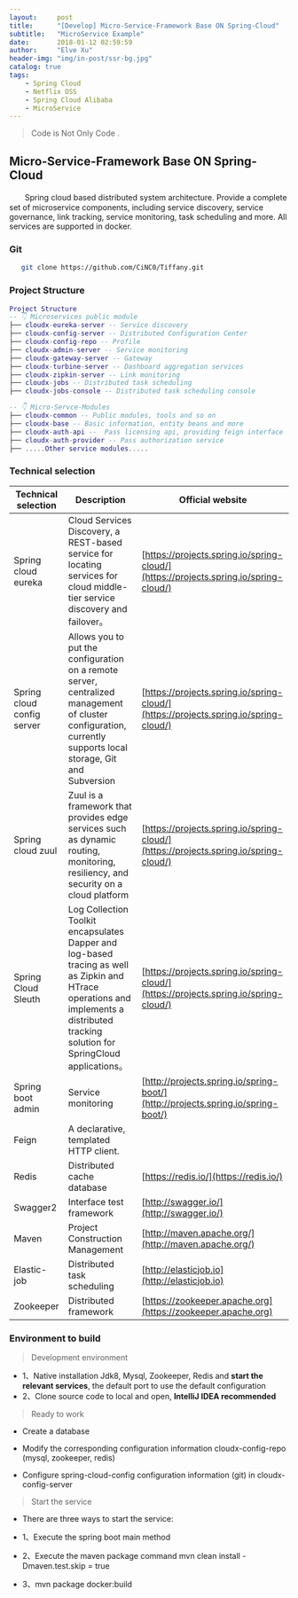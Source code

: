 ```yaml
---
layout:     post
title:      "[Develop] Micro-Service-Framework Base ON Spring-Cloud"
subtitle:   "MicroService Example"
date:       2018-01-12 02:59:59
author:     "Elve Xu"
header-img: "img/in-post/ssr-bg.jpg"
catalog: true
tags:
    - Spring Cloud
    - Netflix OSS
    - Spring Cloud Alibaba
    - MicroService
---
```


> Code is Not Only Code .

## Micro-Service-Framework Base ON Spring-Cloud

　　Spring cloud based distributed system architecture. Provide a complete set of microservice components, including service discovery, service governance, link tracking, service monitoring, task scheduling and more. All services are supported in docker.

### Git
```bash
   git clone https://github.com/CiNC0/Tiffany.git
```

### Project Structure

``` lua
Project Structure
-- 👇 Microservices public module
├── cloudx-eureka-server -- Service discovery
├── cloudx-config-server -- Distributed Configuration Center
├── cloudx-config-repo -- Profile
├── cloudx-admin-server -- Service monitoring
├── cloudx-gateway-server -- Gateway
├── cloudx-turbine-server -- Dashboard aggregation services
├── cloudx-zipkin-server -- Link monitoring
├── cloudx-jobs -- Distributed task scheduling
├── cloudx-jobs-console -- Distributed task scheduling console

-- 👇 Micro-Servce-Modules
├── cloudx-common -- Public modules, tools and so on
├── cloudx-base -- Basic information, entity beans and more
├── cloudx-auth-api --  Pass licensing api, providing feign interface
├── cloudx-auth-provider -- Pass authorization service
├── .....Other service modules.....


```

### Technical selection

Technical selection | Description | Official website
----|------|----
Spring cloud eureka | Cloud Services Discovery, a REST-based service for locating services for cloud middle-tier service discovery and failover。 | [https://projects.spring.io/spring-cloud/](https://projects.spring.io/spring-cloud/)
Spring cloud config server | Allows you to put the configuration on a remote server, centralized management of cluster configuration, currently supports local storage, Git and Subversion  | [https://projects.spring.io/spring-cloud/](https://projects.spring.io/spring-cloud/)
Spring cloud zuul | Zuul is a framework that provides edge services such as dynamic routing, monitoring, resiliency, and security on a cloud platform  | [https://projects.spring.io/spring-cloud/](https://projects.spring.io/spring-cloud/)
Spring Cloud Sleuth | Log Collection Toolkit encapsulates Dapper and log-based tracing as well as Zipkin and HTrace operations and implements a distributed tracking solution for SpringCloud applications。 | [https://projects.spring.io/spring-cloud/](https://projects.spring.io/spring-cloud/)
Spring boot admin | Service monitoring  | [http://projects.spring.io/spring-boot/](http://projects.spring.io/spring-boot/)
Feign | A declarative, templated HTTP client.
Redis | Distributed cache database  | [https://redis.io/](https://redis.io/)
Swagger2 | Interface test framework  | [http://swagger.io/](http://swagger.io/)
Maven | Project Construction Management  | [http://maven.apache.org/](http://maven.apache.org/)
Elastic-job | Distributed task scheduling | [http://elasticjob.io](http://elasticjob.io)
Zookeeper | Distributed framework | [https://zookeeper.apache.org](https://zookeeper.apache.org)

### Environment to build

> Development environment

- 1、Native installation Jdk8, Mysql, Zookeeper, Redis and **start the relevant services**, the default port to use the default configuration
- 2、Clone source code to local and open, **IntelliJ IDEA recommended**

> Ready to work

- Create a database

- Modify the corresponding configuration information cloudx-config-repo (mysql, zookeeper, redis)

- Configure spring-cloud-config configuration information (git) in cloudx-config-server

> Start the service

- There are three ways to start the service:

- 1、Execute the spring boot main method

- 2、Execute the maven package command mvn clean install -Dmaven.test.skip = true

- 3、mvn package docker:build
